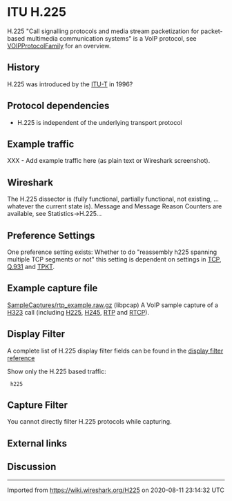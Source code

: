 # ITU H.225

H.225 "Call signalling protocols and media stream packetization for packet-based multimedia communication systems" is a VoIP protocol, see [VOIPProtocolFamily](/VOIPProtocolFamily) for an overview.

## History

H.225 was introduced by the [ITU-T](/ITU-T) in 1996?

## Protocol dependencies

  - H.225 is independent of the underlying transport protocol

## Example traffic

XXX - Add example traffic here (as plain text or Wireshark screenshot).

## Wireshark

The H.225 dissector is (fully functional, partially functional, not existing, ... whatever the current state is). Message and Message Reason Counters are available, see Statistics-\>H.225...

## Preference Settings

One preference setting exists: Whether to do "reassembly h225 spanning multiple TCP segments or not" this setting is dependent on settings in [TCP](/TCP), [Q.931](/Q.931) and [TPKT](/TPKT).

## Example capture file

[SampleCaptures/rtp\_example.raw.gz](uploads/__moin_import__/attachments/SampleCaptures/rtp_example.raw.gz) (libpcap) A VoIP sample capture of a [H323](/H323) call (including [H225](/H225), [H245](/H245), [RTP](/RTP) and [RTCP](/RTCP)).

## Display Filter

A complete list of H.225 display filter fields can be found in the [display filter reference](http://www.wireshark.org/docs/dfref/h/h225.html)

Show only the H.225 based traffic:

``` 
 h225 
```

## Capture Filter

You cannot directly filter H.225 protocols while capturing.

## External links

## Discussion

---

Imported from https://wiki.wireshark.org/H225 on 2020-08-11 23:14:32 UTC
